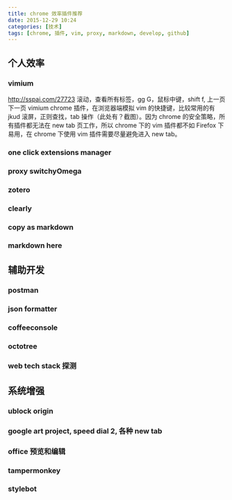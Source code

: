 ```yaml
---
title: chrome 效率插件推荐
date: 2015-12-29 10:24
categories: [技术]
tags: [chrome, 插件, vim, proxy, markdown, develop, github]
---
```







## 个人效率

### vimium
http://sspai.com/27723
滚动，查看所有标签，gg G，鼠标中键，shift f, 上一页下一页
vimium chrome 插件，在浏览器端模拟 vim 的快捷键，比较常用的有 jkud 滚屏，正则查找，tab 操作（此处有？截图）。因为 chrome 的安全策略，所有插件都无法在 new tab 页工作，所以 chrome 下的 vim 插件都不如 Firefox 下易用，在 chrome 下使用 vim 插件需要尽量避免进入 new tab。

### one click extensions manager

### proxy switchyOmega

### zotero

### clearly

### copy as markdown

### markdown here



## 辅助开发
### postman

### json formatter

### coffeeconsole

### octotree

### web tech stack 探测


## 系统增强
### ublock origin

### google art project, speed dial 2, 各种 new tab

### office 预览和编辑

### tampermonkey

### stylebot